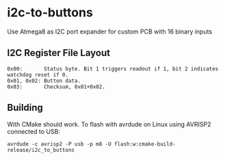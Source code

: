 # i2c-to-buttons
Use Atmega8 as I2C port expander for custom PCB with 16 binary inputs

## I2C Register File Layout

```
0x00:       Status byte. Bit 1 triggers readout if 1, bit 2 indicates watchdog reset if 0.
0x01, 0x02: Button data.
0x03:       Checksum, 0x01+0x02.
```

## Building

With CMake should work.
To flash with avrdude on Linux using AVRISP2 connected to USB:

```
avrdude -c avrisp2 -P usb -p m8 -U flash:w:cmake-build-release/i2c_to_buttons
```